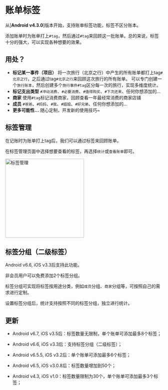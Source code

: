 # 账单标签

从[**Android v4.3.0**]版本开始，支持账单标签功能，标签不区分账本。

添加账单时为账单打上`#tag`，然后通过`#tag`来回顾这一批账单。总的来说，标签十分的强大，可以实现各种想要的效果。

## 用处？

- **标记某一事件（项目）** 将一次旅行（北京之行）中产生的所有账单都打上tag`#北京之行`，之后通过tag`#北京之行`来回顾这次旅行的所有账单。 可以专门创建一个`旅行账本`，然后创建多个`旅行事件#tag`区分每一次的旅行，实现多维度统计。
- **标记支出类型** `#冲动消费`、`#必要消费`、`#值得购买`、`#下次还来`、任何你想添加的...
- **商家** 使用`#tag`标记消费商家，回顾查看一年最经常消费的商家店铺
- **成员** `#爸爸`、`#妈妈`、`#我`、`#姐姐`、`#好兄弟`、任何你想添加的...
- **更多可能性...** 随心定制，开发新的使用技巧~

## 标签管理

在记账时为账单打上tag后，我们可以通过标签来回顾账单。

在标签管理页面中选择想要查看的标签，再选择`统计`或`查看账单`即可。

<img src="https://z3.ax1x.com/2021/09/01/hBxBwQ.png" title="" alt="标签管理" width="252">

## 标签分组（二级标签）

Android v6.6, iOS v3.3后支持此功能。

非会员用户可以免费添加2个标签分组。

标签分组可实现将标签按用途分类，例如`成员`分组、`商家`分组等，可按照自己的需求进行定制。

设置标签分组后，统计支持按照不同的标签分组，独立进行统计。

## 更新

* Android v6.7, iOS v3.5后：标签数量无限制，单个账单可添加最多8个标签；

* Android v6.6, iOS v3.3后：支持标签分组（二级标签）；

* Android v6.5.5, iOS v3.2后：单个账单可添加最多6个标签；

* Android v6.5, iOS v3.0.8后：标签数量增加到50个；

* Android v4.3, iOS v1.0：标签数量限制为30个，单个账单可添加最多3个标签；
